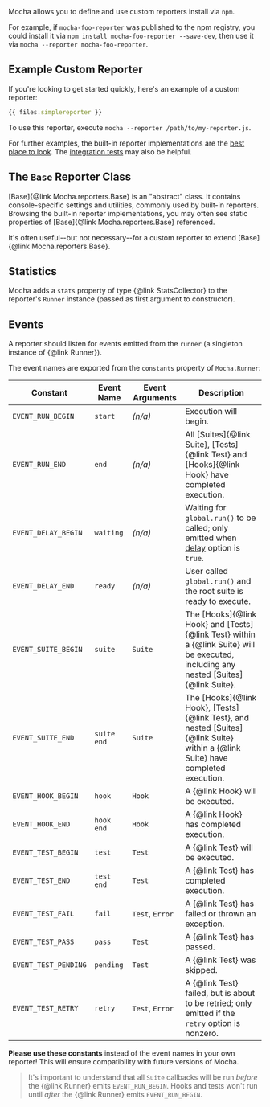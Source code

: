 Mocha allows you to define and use custom reporters install via `npm`.

For example, if `mocha-foo-reporter` was published to the npm registry, you could install it via `npm install mocha-foo-reporter --save-dev`, then use it via `mocha --reporter mocha-foo-reporter`.

## Example Custom Reporter

If you're looking to get started quickly, here's an example of a custom reporter:

<!-- prettier-ignore -->
```js
{{ files.simplereporter }}
```

To use this reporter, execute `mocha --reporter /path/to/my-reporter.js`.

For further examples, the built-in reporter implementations are the [best place to look](https://github.com/mochajs/mocha/tree/main/lib/reporters). The [integration tests](https://github.com/mochajs/mocha/tree/main/test/reporters) may also be helpful.

## The `Base` Reporter Class

[Base]{@link Mocha.reporters.Base} is an "abstract" class. It contains console-specific settings and utilities, commonly used by built-in reporters. Browsing the built-in reporter implementations, you may often see static properties of [Base]{@link Mocha.reporters.Base} referenced.

It's often useful--but not necessary--for a custom reporter to extend [Base]{@link Mocha.reporters.Base}.

## Statistics

Mocha adds a `stats` property of type {@link StatsCollector} to the reporter's `Runner` instance (passed as first argument to constructor).

## Events

A reporter should listen for events emitted from the `runner` (a singleton instance of {@link Runner}).

The event names are exported from the `constants` property of `Mocha.Runner`:

| Constant             | Event Name  | Event Arguments | Description                                                                                                                          |
| -------------------- | ----------- | --------------- | ------------------------------------------------------------------------------------------------------------------------------------ |
| `EVENT_RUN_BEGIN`    | `start`     | _(n/a)_         | Execution will begin.                                                                                                                |
| `EVENT_RUN_END`      | `end`       | _(n/a)_         | All [Suites]{@link Suite}, [Tests]{@link Test} and [Hooks]{@link Hook} have completed execution.                                     |
| `EVENT_DELAY_BEGIN`  | `waiting`   | _(n/a)_         | Waiting for `global.run()` to be called; only emitted when [delay](/#delayed-root-suite) option is `true`.                           |
| `EVENT_DELAY_END`    | `ready`     | _(n/a)_         | User called `global.run()` and the root suite is ready to execute.                                                                   |
| `EVENT_SUITE_BEGIN`  | `suite`     | `Suite`         | The [Hooks]{@link Hook} and [Tests]{@link Test} within a {@link Suite} will be executed, including any nested [Suites]{@link Suite}. |
| `EVENT_SUITE_END`    | `suite end` | `Suite`         | The [Hooks]{@link Hook}, [Tests]{@link Test}, and nested [Suites]{@link Suite} within a {@link Suite} have completed execution.      |
| `EVENT_HOOK_BEGIN`   | `hook`      | `Hook`          | A {@link Hook} will be executed.                                                                                                     |
| `EVENT_HOOK_END`     | `hook end`  | `Hook`          | A {@link Hook} has completed execution.                                                                                              |
| `EVENT_TEST_BEGIN`   | `test`      | `Test`          | A {@link Test} will be executed.                                                                                                     |
| `EVENT_TEST_END`     | `test end`  | `Test`          | A {@link Test} has completed execution.                                                                                              |
| `EVENT_TEST_FAIL`    | `fail`      | `Test`, `Error` | A {@link Test} has failed or thrown an exception.                                                                                    |
| `EVENT_TEST_PASS`    | `pass`      | `Test`          | A {@link Test} has passed.                                                                                                           |
| `EVENT_TEST_PENDING` | `pending`   | `Test`          | A {@link Test} was skipped.                                                                                                          |
| `EVENT_TEST_RETRY`   | `retry`     | `Test`, `Error` | A {@link Test} failed, but is about to be retried; only emitted if the `retry` option is nonzero.                                    |

**Please use these constants** instead of the event names in your own reporter! This will ensure compatibility with future versions of Mocha.

> It's important to understand that all `Suite` callbacks will be run _before_ the {@link Runner} emits `EVENT_RUN_BEGIN`. Hooks and tests won't run until _after_ the {@link Runner} emits `EVENT_RUN_BEGIN`.
